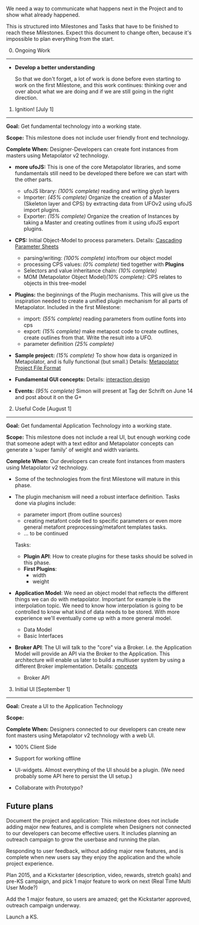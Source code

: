 We need a way to communicate what happens next in the Project and to show 
what already happened.

This is structured into Milestones and Tasks that have to be finished to 
reach these Milestones. Expect this document to change often, because it's 
impossible to plan everything from the start.


0. Ongoing Work
-------------------------------------------

* **Develop a better understanding** 

  So that we don't forget, a lot of work is done before even starting to 
  work on the first Milestone, and this work continues: thinking over and 
  over about what we are doing and if we are still going in the right direction.

1. Ignition! [July 1]
----------

**Goal:** Get fundamental technology into a working state.

**Scope:** This milestone does not include user friendly front end technology.

**Complete When:** Designer-Developers can create font instances from
  masters using Metapolator v2 technology. 

* **more ufoJS:** This is one of the core Metapolator libraries, and some
  fundamentals  still need to be developed there before we can start with
  the other parts.
  * ufoJS library: *(100% complete)* reading and writing glyph layers 
  * Importer: *(45% complete)* Organize the creation of a Master (Skeleton layer and CPS)
    by extracting data from UFOv2 using ufoJS import plugins.
  * Exporter: *(15% complete)* Organize the creation of Instances by taking a Master
    and creating outlines from it using ufoJS export plugins.

* **CPS:** Initial Object-Model to process parameters. Details: [Cascading Parameter Sheets](https://github.com/metapolator/metapolator/wiki/cascading-parameter-sheets)
  * parsing/writing: *(100% complete)* into/from our object model
  * processing CPS values: *(0% complete)* tied together with **Plugins**
  * Selectors and value inheritance chain: *(10% complete)*
  * MOM (Metapolator Object Model)*(10% complete)*: CPS relates to objects in this tree-model

* **Plugins:** the beginnings of the Plugin mechanisms. This will give us the
  inspiration needed to create a unified plugin mechanism for all parts
  of Metapolator. Included in the first Milestone:
  * import: *(55% complete)* reading parameters from outline fonts into cps
  * export: *(15% complete)* make metapost code to create outlines, create 
    outlines from that. Write the result into a UFO.
  * parameter definition *(25% complete)*

* **Sample project:** *(15% complete)* To show how data is organized in 
  Metapolator, and is fully functional (but small.)  Details: [Metapolator Project File Format](https://github.com/metapolator/metapolator/wiki/metapolator-project-file-format)

* **Fundamental GUI concepts:** Details: [interaction design](https://github.com/metapolator/metapolator/wiki/interaction-design)

* **Events:** *(95% complete)* Simon will present at Tag der Schrift on June 14 and post about it on the G+

2. Useful Code [August 1]
----------------------

**Goal:** Get fundamental Application Technology into a working state.

**Scope:** This milestone does not include a real UI, but enough working
code that someone adept with a text editor and Metapolator concepts can
generate a 'super family' of weight and width variants.

**Complete When:** Our developers can create font 
instances from masters using Metapolator v2 technology. 

* Some of the technologies from the first Milestone will mature in this phase. 

* The plugin mechanism will need a robust interface definition. Tasks done 
  via plugins include:
  * parameter import (from outline sources)
  * creating metafont code tied to specific parameters or even more general
    metafont preprocessing/metafont templates tasks.
  * ... to be continued
  
  Tasks:
  
  * **Plugin API**: How to create plugins for these tasks should be solved in this phase.
  * **First Plugins**:
    * width
    * weight

* **Application Model**: We need an object model that reflects the different 
  things we can do with metapolator. Important for example is the interpolation 
  topic. We need to know how interpolation is going to be controlled to 
  know what kind of data needs to be stored. With more experience we'll
  eventually come up with a more general model.
  * Data Model
  * Basic Interfaces

* **Broker API**: The UI will talk to the "core" via a Broker. I.e. the 
  Application Model will provide an API via the Broker to the Application.
  This architecture will enable us later to build a multiuser system by 
  using a different Broker implementation.
  Details: [concepts](https://github.com/metapolator/metapolator/wiki/concepts)
  * Broker API

3. Initial UI [September 1]
----------------------

**Goal:** Create a UI to the Application Technology

**Scope:** 

**Complete When:** Designers connected to our developers can create new font masters using Metapolator v2 technology with a web UI. 

* 100% Client Side

* Support for working offline

* UI-widgets. Almost everything of the UI should be a plugin. (We need probably some API here to persist the UI setup.)

* Collaborate with Prototypo?


Future plans
----------------------

Document the project and application: This milestone does not include adding major new features, and is complete when Designers not connected to our developers can become effective users. It includes planning an outreach campaign to grow the userbase and running the plan.

Responding to user feedback, without adding major new features, and is complete when new users say they enjoy the application and the whole project experience.

Plan 2015, and a Kickstarter (description, video, rewards, stretch goals) and pre-KS campaign, and pick 1 major feature to work on next (Real Time Multi User Mode?)

Add the 1 major feature, so users are amazed; get the Kickstarter approved, outreach campaign underway.

Launch a KS.
